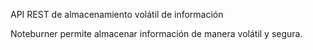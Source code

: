 API REST de almacenamiento volátil de información

Noteburner permite almacenar información de manera volátil y segura.

